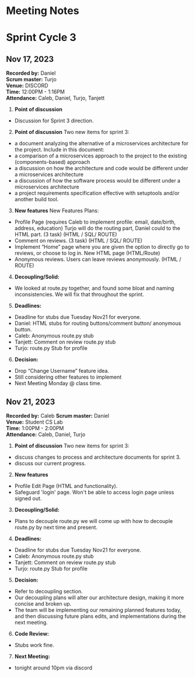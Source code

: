 # Meeting Notes
# Sprint Cycle 3



## Nov 17, 2023
**Recorded by:** Daniel  
**Scrum master:** Turjo  
**Venue:** DISCORD      
**Time:** 12:00PM - 1:16PM  
**Attendance:** Caleb, Daniel, Turjo, Tanjett

  1) **Point of discussion**
  - Discussion for Sprint 3 direction.

  2) **Point of discussion**
  Two new items for sprint 3:
  - a document analyzing the alternative of a microservices architecture for the project. Include in this document:
  - a comparison of a microservices approach to the project to the existing (components-based) approach
  - a discussion on how the architecture and code would be different under a microservices architecture
  - a discussion of how the software process would be different under a microservices architecture
  - a project requirements specification effective with setuptools and/or another build tool.

  3) **New features**
  New Features Plans:
  - Profile Page (requires Caleb to implement profile: email, date/birth, address, education) Turjo will do the routing part, Daniel could to the HTML part. (3 task) (HTML / SQL/ ROUTE)
  - Comment on reviews. (3 task)  (HTML / SQL/ ROUTE)
  - Implement “Home” page where you are given the option to directly go to reviews, or choose to log in. New HTML page (HTML/Route)
  - Anonymous reviews. Users can leave reviews anonymously. (HTML / ROUTE) 
 
  4) **Decoupling/Solid:** 
  - We looked at route.py together, and found some bloat and naming inconsistencies. We will fix that throughout the sprint. 

  5) **Deadlines:**
  - Deadline for stubs due Tuesday Nov21 for everyone.
  - Daniel: HTML stubs for routing buttons/comment button/ anonymous button.
  - Caleb: Anonymous route.py stub
  - Tanjett: Comment on review route.py stub
  - Turjo: route.py Stub for profile

  6) **Decision:** 
  - Drop “Change Username” feature idea. 
  - Still considering other features to implement
  - Next Meeting Monday @ class time.





## Nov 21, 2023
**Recorded by:** Caleb 
**Scrum master:** Daniel  
**Venue:** Student CS Lab     
**Time:** 1:00PM - 2:00PM  
**Attendance:** Caleb, Daniel, Turjo

  1) **Point of discussion**
  Two new items for sprint 3:
  - discuss changes to process and architecture documents for sprint 3.
  - discuss our current progress.

  2) **New features**
  - Profile Edit Page (HTML and functionality).
  - Safeguard 'login' page. Won't be able to access login page unless signed out.
 
  3) **Decoupling/Solid:** 
  - Plans to decouple route.py we will come up with how to decouple route.py by next time and present. 

  4) **Deadlines:**
  -  Deadline for stubs due Tuesday Nov21 for everyone.
  -  Caleb: Anonymous route.py stub
  -  Tanjett: Comment on review route.py stub
  -  Turjo: route.py Stub for profile

  5) **Decision:** 
  - Refer to decoupling section.
  - Our decoupling plans will alter our architecture design, making it more concise and broken up.
  - The team will be implementing our remaining planned features today, and then discussing future plans 
edits, and implementations during the next meeting.

  6) **Code Review:**
  - Stubs work fine.

  7) **Next Meeting:**
  - tonight around 10pm via discord  
